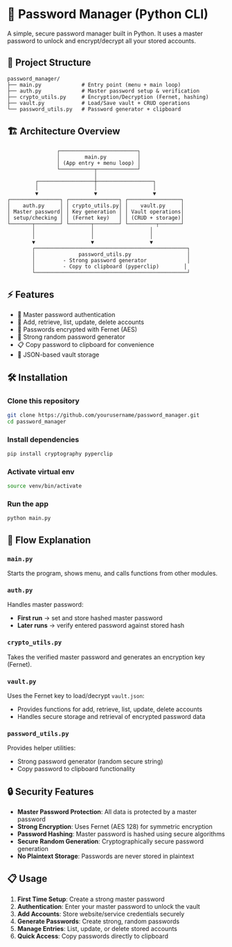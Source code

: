 # 🔐 Password Manager (Python CLI)

A simple, secure password manager built in Python. It uses a master password to unlock and encrypt/decrypt all your stored accounts.

## 📂 Project Structure

```
password_manager/
├── main.py             # Entry point (menu + main loop)
├── auth.py             # Master password setup & verification
├── crypto_utils.py     # Encryption/Decryption (Fernet, hashing)
├── vault.py            # Load/Save vault + CRUD operations
└── password_utils.py   # Password generator + clipboard
```

## 🏗️ Architecture Overview

```
                ┌─────────────────────────┐
                │        main.py          │
                │ (App entry + menu loop) │
                └───────────┬─────────────┘
                            │
         ┌──────────────────┼──────────────────┐
         │                  │                  │
         ▼                  ▼                  ▼
┌────────────────┐ ┌────────────────┐ ┌─────────────────┐
│    auth.py     │ │ crypto_utils.py│ │    vault.py     │
│ Master password│ │ Key generation │ │ Vault operations│
│ setup/checking │ │ (Fernet key)   │ │ (CRUD + storage)│
└───────┬────────┘ └───────┬────────┘ └─────────┬───────┘
        │                  │                  │
        │                  │                  │
        ▼                  ▼                  ▼
        ┌─────────────────────────────────────────────────┐
        │              password_utils.py                  │
        │         - Strong password generator             │
        │         - Copy to clipboard (pyperclip)        │
        └─────────────────────────────────────────────────┘
```

## ⚡ Features

- 🔑 Master password authentication
- 📝 Add, retrieve, list, update, delete accounts
- 🔐 Passwords encrypted with Fernet (AES)
- 🎲 Strong random password generator
- 📋 Copy password to clipboard for convenience
- 💾 JSON-based vault storage

## 🛠 Installation

### Clone this repository

```bash
git clone https://github.com/yourusername/password_manager.git
cd password_manager
```

### Install dependencies

```bash
pip install cryptography pyperclip
```

### Activate virtual env

```bash
source venv/bin/activate
```

### Run the app

```bash
python main.py
```

## 📌 Flow Explanation

### `main.py`

Starts the program, shows menu, and calls functions from other modules.

### `auth.py`

Handles master password:

- **First run** → set and store hashed master password
- **Later runs** → verify entered password against stored hash

### `crypto_utils.py`

Takes the verified master password and generates an encryption key (Fernet).

### `vault.py`

Uses the Fernet key to load/decrypt `vault.json`:

- Provides functions for add, retrieve, list, update, delete accounts
- Handles secure storage and retrieval of encrypted password data

### `password_utils.py`

Provides helper utilities:

- Strong password generator (random secure string)
- Copy password to clipboard functionality

## 🔒 Security Features

- **Master Password Protection**: All data is protected by a master password
- **Strong Encryption**: Uses Fernet (AES 128) for symmetric encryption
- **Password Hashing**: Master password is hashed using secure algorithms
- **Secure Random Generation**: Cryptographically secure password generation
- **No Plaintext Storage**: Passwords are never stored in plaintext

## 📋 Usage

1. **First Time Setup**: Create a strong master password
2. **Authentication**: Enter your master password to unlock the vault
3. **Add Accounts**: Store website/service credentials securely
4. **Generate Passwords**: Create strong, random passwords
5. **Manage Entries**: List, update, or delete stored accounts
6. **Quick Access**: Copy passwords directly to clipboard
